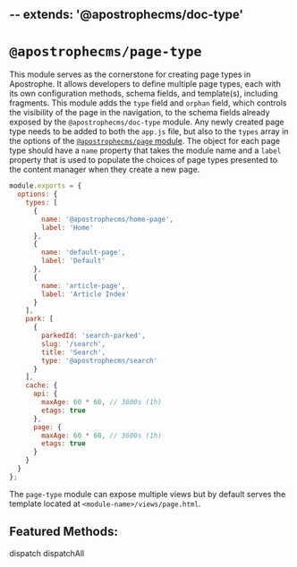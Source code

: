 --
extends: '@apostrophecms/doc-type'
---

# `@apostrophecms/page-type`

<AposRefExtends :module="$frontmatter.extends" />

This module serves as the cornerstone for creating page types in Apostrophe. It allows developers to define multiple page types, each with its own configuration methods, schema fields, and template(s), including fragments. This module adds the `type` field and `orphan` field, which controls the visibility of the page in the navigation, to the schema fields already exposed by the `@apostrophecms/doc-type` module. Any newly created page type needs to be added to both the `app.js` file, but also to the `types` array in the options of the [`@apostrophecms/page` module](/reference/modules/page.html). The object for each page type should have a `name` property that takes the module name and a `label` property that is used to populate the choices of page types presented to the content manager when they create a new page.

<AposCodeBlock>

```javascript
module.exports = {
  options: {
    types: [
      {
        name: '@apostrophecms/home-page',
        label: 'Home'
      },
      {
        name: 'default-page',
        label: 'Default'
      },
      {
        name: 'article-page',
        label: 'Article Index'
      }
    ],
    park: [
      {
        parkedId: 'search-parked',
        slug: '/search',
        title: 'Search',
        type: '@apostrophecms/search'
      }
    ],
    cache: {
      api: {
        maxAge: 60 * 60, // 3600s (1h)
        etags: true
      },
      page: {
        maxAge: 60 * 60, // 3600s (1h)
        etags: true
      }
    }
  }
};
```
  <template v-slot:caption>
    modules/@apostrophecms/page/index.js
  </template>

</AposCodeBlock>

The `page-type` module can expose multiple views but by default serves the template located at `<module-name>/views/page.html`.

## Featured Methods:
dispatch
dispatchAll